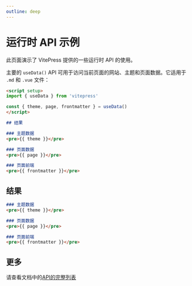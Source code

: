 ```yaml
---
outline: deep
---
```


# 运行时 API 示例

此页面演示了 VitePress 提供的一些运行时 API 的使用。

主要的 `useData()` API 可用于访问当前页面的网站、主题和页面数据。它适用于 `.md` 和 `.vue` 文件：

```md
<script setup>
import { useData } from 'vitepress'

const { theme, page, frontmatter } = useData()
</script>

## 结果

### 主题数据
<pre>{{ theme }}</pre>

### 页面数据
<pre>{{ page }}</pre>

### 页面前端
<pre>{{ frontmatter }}</pre>
```

<script setup>
import { useData } from 'vitepress'

const { site, theme, page, frontmatter } = useData()
</script>

## 结果

```md
### 主题数据
<pre>{{ theme }}</pre>

### 页面数据
<pre>{{ page }}</pre>

### 页面前端
<pre>{{ frontmatter }}</pre>
```

## 更多

请查看文档中的[API的完整列表](https://vitepress.dev/zh/reference/runtime-api#usedata)
